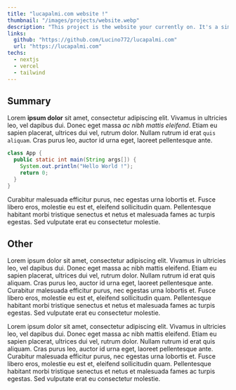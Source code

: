 ```yaml
---
title: "lucapalmi.com website !"
thumbnail: "/images/projects/website.webp"
description: "This project is the website your currently on. It's a simple static website build with Next.js. It's serve as a portfolio to showcase projects I made."
links:
  github: "https://github.com/Lucino772/lucapalmi.com"
  url: "https://lucapalmi.com"
techs:
  - nextjs
  - vercel
  - tailwind
---
```


## Summary

Lorem **ipsum dolor** sit amet, consectetur adipiscing elit. Vivamus in ultricies leo, vel dapibus dui. Donec eget massa *ac nibh mattis eleifend*. Etiam eu sapien placerat, ultrices dui vel, rutrum dolor. Nullam rutrum id erat `quis aliquam`. Cras purus leo, auctor id urna eget, laoreet pellentesque ante. 

```java
class App {
  public static int main(String args[]) {
    System.out.println("Hello World !");
    return 0;
  }
}
```

Curabitur malesuada efficitur purus, nec egestas urna lobortis et. Fusce libero eros, molestie eu est et, eleifend sollicitudin quam. Pellentesque habitant morbi tristique senectus et netus et malesuada fames ac turpis egestas. Sed vulputate erat eu consectetur molestie.

## Other

Lorem ipsum dolor sit amet, consectetur adipiscing elit. Vivamus in ultricies leo, vel dapibus dui. Donec eget massa ac nibh mattis eleifend. Etiam eu sapien placerat, ultrices dui vel, rutrum dolor. Nullam rutrum id erat quis aliquam. Cras purus leo, auctor id urna eget, laoreet pellentesque ante. Curabitur malesuada efficitur purus, nec egestas urna lobortis et. Fusce libero eros, molestie eu est et, eleifend sollicitudin quam. Pellentesque habitant morbi tristique senectus et netus et malesuada fames ac turpis egestas. Sed vulputate erat eu consectetur molestie. 

Lorem ipsum dolor sit amet, consectetur adipiscing elit. Vivamus in ultricies leo, vel dapibus dui. Donec eget massa ac nibh mattis eleifend. Etiam eu sapien placerat, ultrices dui vel, rutrum dolor. Nullam rutrum id erat quis aliquam. Cras purus leo, auctor id urna eget, laoreet pellentesque ante. Curabitur malesuada efficitur purus, nec egestas urna lobortis et. Fusce libero eros, molestie eu est et, eleifend sollicitudin quam. Pellentesque habitant morbi tristique senectus et netus et malesuada fames ac turpis egestas. Sed vulputate erat eu consectetur molestie. 
